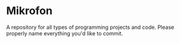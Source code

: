 # Mikrofon

A repository for all types of programming projects and code. Please properly name everything you'd like to commit.
